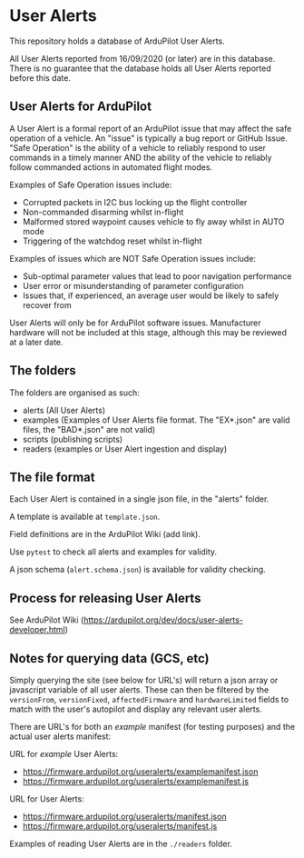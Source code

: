 # User Alerts

This repository holds a database of ArduPilot User Alerts.

All User Alerts reported from 16/09/2020 (or later) are in this database. There is no guarantee that the database holds 
all User Alerts reported before this date.

## User Alerts for ArduPilot

A User Alert is a formal report of an ArduPilot issue that may affect the safe operation of a vehicle. An "issue" is typically a bug report or GitHub Issue. "Safe Operation" is the ability of a vehicle to reliably respond to user commands in a timely manner AND the ability of the vehicle to reliably follow commanded actions in automated flight modes.

Examples of Safe Operation issues include:
- Corrupted packets in I2C bus locking up the flight controller
- Non-commanded disarming whilst in-flight
- Malformed stored waypoint causes vehicle to fly away whilst in AUTO mode
- Triggering of the watchdog reset whilst in-flight

Examples of issues which are NOT Safe Operation issues include:
- Sub-optimal parameter values that lead to poor navigation performance
- User error or misunderstanding of parameter configuration
- Issues that, if experienced, an average user would be likely to safely recover from

User Alerts will only be for ArduPilot software issues. Manufacturer hardware will not be included at this stage, although this may be reviewed at a later date.

## The folders

The folders are organised as such:

 - alerts (All User Alerts)
 - examples (Examples of User Alerts file format. The "EX\*.json" are valid files, the "BAD\*.json" are not valid)
 - scripts (publishing scripts)
 - readers (examples or User Alert ingestion and display)

## The file format

Each User Alert is contained in a single json file, in the "alerts" folder.

A template is available at ``template.json``.

Field definitions are in the ArduPilot Wiki (add link).

Use ``pytest`` to check all alerts and examples for validity.

A json schema (``alert.schema.json``) is available for validity checking.

## Process for releasing User Alerts

See ArduPilot Wiki (https://ardupilot.org/dev/docs/user-alerts-developer.html)

## Notes for querying data (GCS, etc)

Simply querying the site (see below for URL's) will return a json array or javascript variable of all user alerts.
These can then be filtered by the ``versionFrom``, ``versionFixed``,
``affectedFirmware`` and ``hardwareLimited`` fields to match with the
user's autopilot and display any relevant user alerts.

There are URL's for both an *example* manifest (for testing purposes) and the
actual user alerts manifest:

URL for *example* User Alerts:

 - https://firmware.ardupilot.org/useralerts/examplemanifest.json
 - https://firmware.ardupilot.org/useralerts/examplemanifest.js


URL for User Alerts:

 - https://firmware.ardupilot.org/useralerts/manifest.json
 - https://firmware.ardupilot.org/useralerts/manifest.js


Examples of reading User Alerts are in the ``./readers`` folder.


